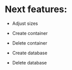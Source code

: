 # Next features:

* Adjust sizes

* Create container
* Delete container
* Create database
* Delete database